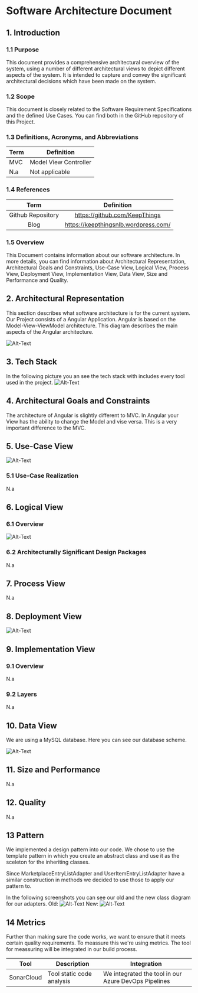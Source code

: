 # Software Architecture Document


## 1. Introduction

### 1.1	Purpose
This document provides a comprehensive architectural overview of the system, using a number of different architectural views to depict different aspects of the system. It is intended to capture and convey the significant architectural decisions which have been made on the system.

### 1.2	Scope
This document is closely related to the Software Requirement Specifications and the defined Use Cases. You can find both in the GitHub repository of this Project. 
 
### 1.3	Definitions, Acronyms, and Abbreviations
|Term |Definition |
|-|-|
|MVC| Model View Controller|
|N.a| Not applicable|

### 1.4	References
|Term|Definition|	
|:-:|:-:|
|Github Repository| https://github.com/KeepThings|
|Blog| https://keepthingsnlb.wordpress.com/|

### 1.5	Overview
This Document contains information about our software architecture. In more details, you can find information about Architectural Representation, Architectural Goals and Constraints, Use-Case View,
Logical View, Process View, Deployment View, Implementation View, Data View, Size and Performance and Quality.


## 2. Architectural Representation
This section describes what software architecture is for the current system. Our Project consists of a Angular Application. Angular is based on the Model-View-ViewModel architecture.
This diagram describes the main aspects of the Angular architecture.

![Alt-Text](m-v-vm_angular.png)

## 3. Tech Stack

In the following picture you an see the tech stack with includes every tool used in the project.
![Alt-Text](TechStack.svg)

## 4. Architectural Goals and Constraints
The architecture of Angular is slightly different to MVC. In Angular your View has the ability to change the Model and vise versa. This is a very important difference to the MVC.


## 5. Use-Case View
![Alt-Text](../UCD-KeepThings.svg)

### 5.1 Use-Case Realization
N.a


## 6. Logical View

### 6.1 Overview
![Alt-Text](ClassDiagramAngular.png)

### 6.2	Architecturally Significant Design Packages
N.a


## 7. Process View 
N.a


## 8. Deployment View 
![Alt-Text](DeploymentView.svg)


## 9. Implementation View 

### 9.1 Overview
N.a

### 9.2 Layers
N.a


## 10. Data View
We are using a MySQL database. Here you can see our database scheme.

![Alt-Text](DBSchema.png)


## 11. Size and Performance
N.a


## 12. Quality
N.a

## 13 Pattern
We implemented a design pattern into our code. We chose to use the template pattern in which you create an abstract class and use it as the sceleton for the inheriting classes.

Since MarketplaceEntryListAdapter and UserItemEntryListAdapter have a similar construction in methods we decided to use those to apply our pattern to.

In the following screenshots you can see our old and the new class diagram for our adapters.
Old:
![Alt-Text](DesignPatternItemListAdapterold.png)
New:
![Alt-Text](DesignPatternItemListAdapternew.png)


## 14 Metrics
Further than making sure the code works, we want to ensure that it meets certain quality requirements. To meassure this we're using metrics. The tool for meassuring will be integrated in our build process.

|Tool	|Description	|Integration|
|-|-|-|
|SonarCloud	|Tool static code analysis	|We integrated the tool in our Azure DevOps Pipelines|

